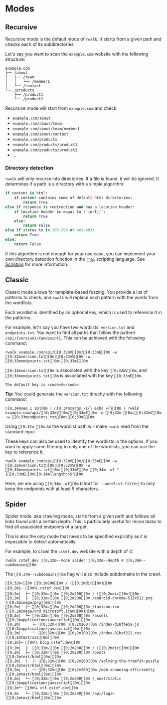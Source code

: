 # Modes

## Recursive

Recursive mode is the default mode of `rwalk`. It starts from a given path and checks each of its subdirectories.

Let's say you want to scan the `example.com` website with the following structure:

```
example.com
├── /about
│   ├── /team
│   │   └── /member1
│   └── /contact
└── /products
    ├── /product1
    └── /product2
```

Recursive mode will start from `example.com` and check:

- `example.com/about`
- `example.com/about/team`
- `example.com/about/team/member1`
- `example.com/about/contact`
- `example.com/products`
- `example.com/products/product1`
- `example.com/products/product2`
- ...


### Directory detection

`rwalk` will only recurse into directories. If a file is found, it will be ignored.
It determines if a path is a directory with a simple algorithm:

```python
if content is html:
    if content contains some of default html directories:
        return True
else if response is redirection and has a location header:
    if location header is equal to f"{url}/":
        return True
    else:
        return False
else if status is in 200-299 or 401-403:
    return True
else:
    return False
```

If this algorithm is not enough for your use case, you can implement your own directory detection function in the [`rhai`](https://rhai.rs) scripting language. See [Scripting](scripting.md) for more information.

        
## Classic

Classic mode allows for template-based fuzzing. You provide a list of patterns to check, and `rwalk` will replace each pattern with the words from the wordlists.

Each wordlist is identified by an optional key, which is used to reference it in the patterns.

For example, let's say you have two wordlists: `version.txt` and `endpoints.txt`. You want to find all paths that follow the pattern `/api/{version}/{endpoint}`. This can be achieved with the following command:

```ansi
rwalk example.com/api/[0;32mV[0m/[0;33mE[0m -w [0;32mversion.txt[0m:[0;32mV[0m -w [0;33mendpoints.txt[0m:[0;33mE[0m
```
<code class="language-ansi">[0;32mversion.txt[0m</code> is associated with the key <code class="language-ansi">[0;32mV[0m</code>, and <code class="language-ansi">[0;33mendpoints.txt[0m</code> is associated with the key <code class="language-ansi">[0;33mE[0m</code>.

```admonish info
The default key is <code>$</code>.
```


**Tip:** You could generate the `version.txt` directly with the following command:

```ansi
[0;34mseq 1 10[0m | [0;34mxargs -I{} echo v{}[0m | rwalk example.com/api/[0;32mV[0m/[0;33mE[0m -w [0;32m-[0m:[0;32mV[0m -w [0;33mendpoints.txt[0m:[0;33mE[0m
```

Using <code class="language-ansi">[0;32m-[0m</code> as the wordlist path will make `rwalk` read from the standard input.

These keys can also be used to identify the wordlists in the options. If you want to apply some filtering to only one of the wordlists, you can use the key to reference it.

```ansi
rwalk example.com/api/[0;32mV[0m/[0;33mE[0m -w [0;32mversion.txt[0m:[0;32mV[0m -w [0;33mendpoints.txt[0m:[0;33mE[0m [0;34m--wf "[[0;33mE[0m[0;34m]length:>5"[0m
```

Here, we are using <code class="language-ansi">[0;34m--wf[0m</code> (short for `--wordlist-filter`) to only keep the endpoints with at least 5 characters.

## Spider

Spider mode, aka crawling mode, starts from a given path and follows all links found until a certain depth. This is particularly useful for recon tasks to find all associated endpoints of a target. 

This is also the only mode that needs to be specified explicitly as it is impossible to detect automatically.

For example, to crawl the `cstef.dev` website with a depth of 4:

```ansi
rwalk cstef.dev [0;32m--mode spider [0;33m--depth 4 [0;34m--subdomains[0m
```

The <code class="language-ansi">[0;34m--subdomains[0m</code> flag will also include subdomains in the crawl.

```ansi
[0;32m✓[0m [0;2m200[0m / ([0;2mdir[0m)[0m
[0;2m├─ [0m🔍 cstef.dev[0m
[0;2m│  ├─ [0;32m✓[0m [0;2m200[0m / ([0;2mdir[0m)[0m
[0;2m│  ├─ [0;32m✓[0m [0;2m200[0m /android-chrome-512x512.png ([0;2mimage/png[0m)[0m
[0;2m│  ├─ [0;32m✓[0m [0;2m200[0m /favicon.ico ([0;2mimage/vnd.microsoft.icon[0m)[0m
[0;2m│  └─ [0;32m✓[0m [0;2m200[0m /assets ([0;2mapplication/javascript[0m)[0m
[0;2m│     ├─ [0;32m✓[0m [0;2m200[0m /index-d18fbe59.js ([0;2mapplication/javascript[0m)[0m
[0;2m│     └─ [0;32m✓[0m [0;2m200[0m /index-81baf222.css ([0;2mtext/css[0m)[0m
[0;2m├─ [0m🔍 blog.cstef.dev[0m
[0;2m│  ├─ [0;32m✓[0m [0;2m200[0m / ([0;2mdir[0m)[0m
[0;2m│  ├─ [0;32m✓[0m [0;2m200[0m /posts ([0;2mtext/html[0m)[0m
[0;2m│  │  ├─ [0;32m✓[0m [0;2m200[0m /solving-the-traefik-puzzle ([0;2mtext/html[0m)[0m
[0;2m│  │  └─ [0;32m✓[0m [0;2m200[0m /web-scanning-efficiently ([0;2mtext/html[0m)[0m
[0;2m│  └─ [0;32m✓[0m [0;2m200[0m /_next/static ([0;2mapplication/javascript[0m)[0m
[0;2m└─ [0m🔍 ctf.cstef.dev[0m
[0;2m   └─ [0;32m✓[0m [0;2m200[0m /api/login ([0;2mtext/html[0m)[0m
```